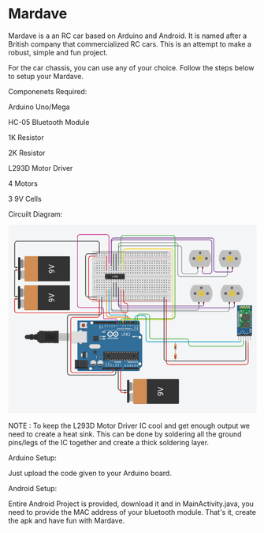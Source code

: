 <h1>Mardave</h1>

Mardave is a an RC car based on Arduino and Android. It is named after a British company that commercialized RC cars. This is an attempt to make a robust, simple and fun project.

For the car chassis, you can use any of your choice. Follow the steps below to setup your Mardave.

Componenets Required:

Arduino Uno/Mega

HC-05 Bluetooth Module

1K Resistor

2K Resistor

L293D Motor Driver

4 Motors

3 9V Cells

Circuilt Diagram:

![alt text](https://github.com/tanujthakkar/Mardave/blob/master/Circuit.png)

NOTE : To keep the L293D Motor Driver IC cool and get enough output we need to create a heat sink. This can be done by soldering all the ground pins/legs of the IC together and create a thick soldering layer.


Arduino Setup:

Just upload the code given to your Arduino board.

Android Setup:

Entire Android Project is provided, download it and in MainActivity.java, you need to provide the MAC address of your bluetooth module. That's it, create the apk and have fun with Mardave.
